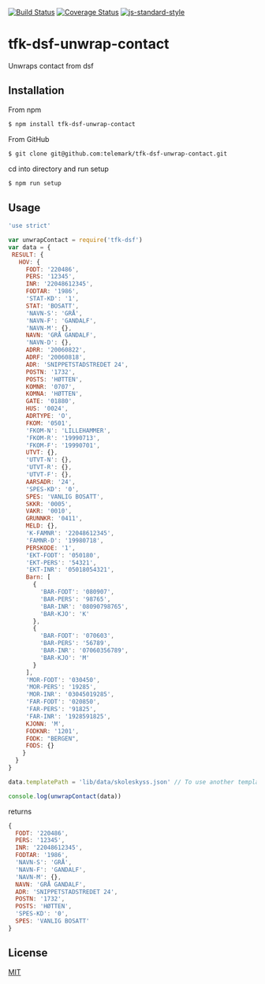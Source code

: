 [![Build Status](https://travis-ci.org/telemark/tfk-dsf-unwrap-contact.svg?branch=master)](https://travis-ci.org/telemark/tfk-dsf-unwrap-contact)
[![Coverage Status](https://coveralls.io/repos/telemark/tfk-dsf-unwrap-contact/badge.svg?branch=master&service=github)](https://coveralls.io/github/telemark/tfk-dsf-unwrap-contact?branch=master)
[![js-standard-style](https://img.shields.io/badge/code%20style-standard-brightgreen.svg?style=flat)](https://github.com/feross/standard)
# tfk-dsf-unwrap-contact
Unwraps contact from dsf

## Installation
From npm

```sh
$ npm install tfk-dsf-unwrap-contact
```

From GitHub

```sh
$ git clone git@github.com:telemark/tfk-dsf-unwrap-contact.git
```

cd into directory and run setup

```sh
$ npm run setup
```

## Usage

```javascript
'use strict'

var unwrapContact = require('tfk-dsf')
var data = {
 RESULT: {
   HOV: {
     FODT: '220486',
     PERS: '12345',
     INR: '22048612345',
     FODTAR: '1986',
     'STAT-KD': '1',
     STAT: 'BOSATT',
     'NAVN-S': 'GRÅ',
     'NAVN-F': 'GANDALF',
     'NAVN-M': {},
     NAVN: 'GRÅ GANDALF',
     'NAVN-D': {},
     ADRR: '20060822',
     ADRF: '20060818',
     ADR: 'SNIPPETSTADSTREDET 24',
     POSTN: '1732',
     POSTS: 'HØTTEN',
     KOMNR: '0707',
     KOMNA: 'HØTTEN',
     GATE: '01880',
     HUS: '0024',
     ADRTYPE: 'O',
     FKOM: '0501',
     'FKOM-N': 'LILLEHAMMER',
     'FKOM-R': '19990713',
     'FKOM-F': '19990701',
     UTVT: {},
     'UTVT-N': {},
     'UTVT-R': {},
     'UTVT-F': {},
     AARSADR: '24',
     'SPES-KD': '0',
     SPES: 'VANLIG BOSATT',
     SKKR: '0005',
     VAKR: '0010',
     GRUNNKR: '0411',
     MELD: {},
     'K-FAMNR': '22048612345',
     'FAMNR-D': '19980718',
     PERSKODE: '1',
     'EKT-FODT': '050180',
     'EKT-PERS': '54321',
     'EKT-INR': '05018054321',
     Barn: [
       {
         'BAR-FODT': '080907',
         'BAR-PERS': '98765',
         'BAR-INR': '08090798765',
         'BAR-KJO': 'K'
       },
       {
         'BAR-FODT': '070603',
         'BAR-PERS': '56789',
         'BAR-INR': '07060356789',
         'BAR-KJO': 'M'
       }
     ],
     'MOR-FODT': '030450',
     'MOR-PERS': '19285',
     'MOR-INR': '03045019285',
     'FAR-FODT': '020850',
     'FAR-PERS': '91825',
     'FAR-INR': '1928591825',
     KJONN: 'M',
     FODKNR: '1201',
     FODK: "BERGEN",
     FODS: {}
    }
  }
}

data.templatePath = 'lib/data/skoleskyss.json' // To use another template

console.log(unwrapContact(data))

```

returns

```javascript
{ 
  FODT: '220486',
  PERS: '12345',
  INR: '22048612345',
  FODTAR: '1986',
  'NAVN-S': 'GRÅ',
  'NAVN-F': 'GANDALF',
  'NAVN-M': {},
  NAVN: 'GRÅ GANDALF',
  ADR: 'SNIPPETSTADSTREDET 24',
  POSTN: '1732',
  POSTS: 'HØTTEN',
  'SPES-KD': '0',
  SPES: 'VANLIG BOSATT' 
}
```

## License
[MIT](LICENSE)
